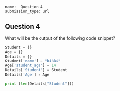 ```ngMeta
name:  Question 4
submission_type: url
```

## Question 4

What will be the output of the following code snippet?

```python
Student = {}
Age = {}
Details = {}
Student['name'] = "bikki"
Age['student_age'] = 14
Details['Student'] = Student
Details['Age'] = Age

print (len(Details["Student"])) 

 ```

